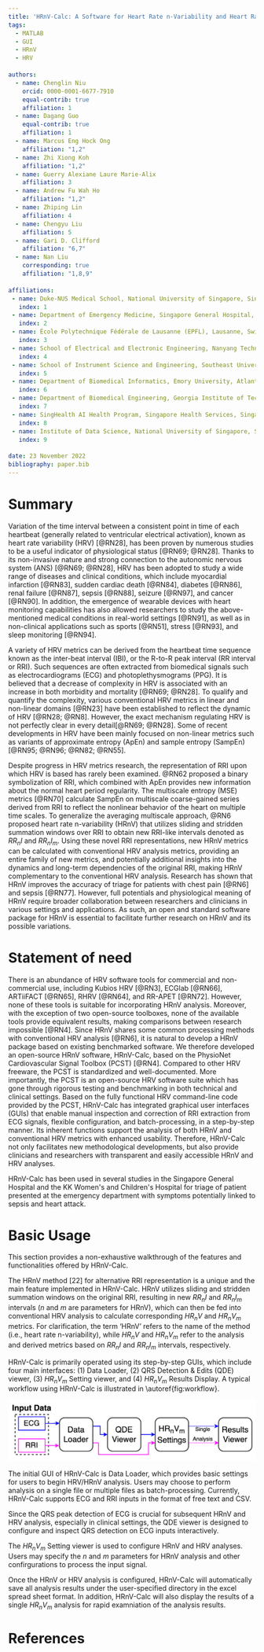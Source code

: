 ```yaml
---
title: 'HRnV-Calc: A Software for Heart Rate n-Variability and Heart Rate Variability Analysis'
tags:
  - MATLAB
  - GUI
  - HRnV
  - HRV
  
authors:
  - name: Chenglin Niu
    orcid: 0000-0001-6677-7910
    equal-contrib: true
    affiliation: 1
  - name: Dagang Guo
    equal-contrib: true 
    affiliation: 1
  - name: Marcus Eng Hock Ong
    affiliation: "1,2"
  - name: Zhi Xiong Koh
    affiliation: "1,2"
  - name: Guerry Alexiane Laure Marie-Alix
    affiliation: 3
  - name: Andrew Fu Wah Ho
    affiliation: "1,2"
  - name: Zhiping Lin
    affiliation: 4
  - name: Chengyu Liu
    affiliation: 5
  - name: Gari D. Clifford
    affiliation: "6,7"
  - name: Nan Liu
    corresponding: true 
    affiliation: "1,8,9"

affiliations:
 - name: Duke-NUS Medical School, National University of Singapore, Singapore, Singapore
   index: 1
 - name: Department of Emergency Medicine, Singapore General Hospital, Singapore, Singapore
   index: 2
 - name: École Polytechnique Fédérale de Lausanne (EPFL), Lausanne, Switzerland
   index: 3
 - name: School of Electrical and Electronic Engineering, Nanyang Technological University, Singapore 
   index: 4
 - name: School of Instrument Science and Engineering, Southeast University, Nanjing, China 
   index: 5
 - name: Department of Biomedical Informatics, Emory University, Atlanta, GA, United States of America
   index: 6
 - name: Department of Biomedical Engineering, Georgia Institute of Technology, Atlanta, GA, United States of America
   index: 7
 - name: SingHealth AI Health Program, Singapore Health Services, Singapore, Singapore 
   index: 8
 - name: Institute of Data Science, National University of Singapore, Singapore, Singapore
   index: 9

date: 23 November 2022
bibliography: paper.bib
---
```


# Summary

Variation of the time interval between a consistent point in time of each heartbeat (generally related to ventricular electrical activation), known as heart rate variability (HRV) [@RN28], has been proven by numerous studies to be a useful indicator of physiological status [@RN69; @RN28]. Thanks to its non-invasive nature and strong connection to the autonomic nervous system (ANS) [@RN69; @RN28], HRV has been adopted to study a wide range of diseases and clinical conditions, which include myocardial infarction [@RN83], sudden cardiac death [@RN84], diabetes [@RN86], renal failure [@RN87], sepsis [@RN88], seizure [@RN97], and cancer [@RN90]. In addition, the emergence of wearable devices with heart monitoring capabilities has also allowed researchers to study the above-mentioned medical conditions in real-world settings [@RN91], as well as in non-clinical applications such as sports [@RN51], stress [@RN93], and sleep monitoring [@RN94]. 

A variety of HRV metrics can be derived from the heartbeat time sequence known as the inter-beat interval (IBI), or the R-to-R peak interval (RR interval or RRI). Such sequences are often extracted from biomedical signals such as electrocardiograms (ECG) and photoplethysmograms (PPG). It is believed that a decrease of complexity in HRV is associated with an increase in both morbidity and mortality [@RN69; @RN28]. To qualify and quantify the complexity, various conventional HRV metrics in linear and non-linear domains [@RN23] have been established to reflect the dynamic of HRV [@RN28; @RN8]. However, the exact mechanism regulating HRV is not perfectly clear in every detail[@RN69; @RN28]. Some of recent developments in HRV have been mainly focused on non-linear metrics such as variants of approximate entropy (ApEn) and sample entropy (SampEn) [@RN95; @RN96; @RN82; @RN55]. 

Despite progress in HRV metrics research, the representation of RRI upon which HRV is based has rarely been examined. @RN62 proposed a binary symbolization of RRI, which combined with ApEn provides new information about the normal heart period regularity. The multiscale entropy (MSE) metrics [@RN70] calculate SampEn on multiscale coarse-gained series derived from RRI to reflect the nonlinear behavior of the heart on multiple time scales. To generalize the averaging multiscale approach, @RN6 proposed heart rate n-variability (HRnV) that utilizes sliding and stridden summation windows over RRI to obtain new RRI-like intervals denoted as $RR_{n}I$ and $RR_{n}I_{m}$. Using these novel RRI representations, new HRnV metrics can be calculated with conventional HRV analysis metrics, providing an entire family of new metrics, and potentially additional insights into the dynamics and long-term dependencies of the original RRI, making HRnV complementary to the conventional HRV analysis. Research has shown that HRnV improves the accuracy of triage for patients with chest pain [@RN6] and sepsis [@RN77]. However, full potentials and physiological meaning of HRnV require broader collaboration between researchers and clinicians in various settings and applications. As such, an open and standard software package for HRnV is essential to facilitate further research on HRnV and its possible variations.   

# Statement of need

There is an abundance of HRV software tools for commercial and non-commercial use, including Kubios HRV [@RN3], ECGlab [@RN66], ARTiiFACT [@RN65], RHRV [@RN64], and RR-APET [@RN72]. However, none of these tools is suitable for incorporating HRnV analysis. Moreover, with the exception of two open-source toolboxes, none of the available tools provide equivalent results, making comparisons between research impossible [@RN4]. Since HRnV shares some common processing methods with conventional HRV analysis [@RN6], it is natural to develop a HRnV package based on existing benchmarked software. We therefore developed an open-source HRnV software, HRnV-Calc, based on the PhysioNet Cardiovascular Signal Toolbox (PCST) [@RN4]. Compared to other HRV freeware, the PCST is standardized and well-documented. More importantly, the PCST is an open-source HRV software suite which has gone through rigorous testing and benchmarking in both technical and clinical settings. Based on the fully functional HRV command-line code provided by the PCST, HRnV-Calc has integrated graphical user interfaces (GUIs) that enable manual inspection and correction of RRI extraction from ECG signals, flexible configuration, and batch-processing, in a step-by-step manner. Its inherent functions support the analysis of both HRnV and conventional HRV metrics with enhanced usability. Therefore, HRnV-Calc not only facilitates new methodological developments, but also provide clinicians and researchers with transparent and easily accessible HRnV and HRV analyses.

HRnV-Calc has been used in several studies in the Singapore General Hospital and the KK Women's and Children's Hospital for triage of patient presented at the emergency department with symptoms potentially linked to sepsis and heart attack. 


# Basic Usage
This section provides a non-exhaustive walkthrough of the features and functionalities offered by HRnV-Calc. 

The HRnV method [22] for alternative RRI representation is a unique and the main feature implemented in HRnV-Calc. HRnV utilizes sliding and stridden summation windows on the original RRI, resulting in new $RR_{n}I$ and $RR_{n}I_{m}$  intervals ($n$ and $m$ are parameters for HRnV), which can then be fed into conventional HRV analysis to calculate corresponding $HR_{n}V$ and $HR_{n}V_{m}$  metrics. For clarification, the term ‘HRnV’ refers to the name of the method (i.e., heart rate n-variability), while $HR_{n}V$ and $HR_{n}V_{m}$ refer to the analysis and derived metrics based on $RR_{n}I$ and $RR_{n}I_{m}$ intervals, respectively.

HRnV-Calc is primarily operated using its step-by-step GUIs, which include four main interfaces: (1) Data Loader, (2) QRS Detection & Edits (QDE) viewer, (3) $HR_{n}V_{m}$ 
Setting viewer, and (4) $HR_{n}V_{m}$ Results Display. A typical workflow using HRnV-Calc is illustrated in \autoref{fig:workflow}.

![Typical workflow of HRnV-Calc \label{fig:workflow}](../figs/HRnV-Calc_workflow.png)

The initial GUI of HRnV-Calc is Data Loader, which provides basic settings for users to begin HRV/HRnV analysis. Users may choose to perform analysis on a single file or multiple files as batch-processing. Currently, HRnV-Calc supports ECG and RRI inputs in the format of free text and CSV.

Since the QRS peak detection of ECG is crucial for subsequent HRnV and HRV analysis, especially in clinical settings, the QDE viewer is designed to configure and inspect QRS detection on ECG inputs interactively.

The $HR_{n}V_{m}$ Setting viewer  is used to configure HRnV and HRV analyses. Users may specify the $n$ and $m$ parameters for HRnV analysis and other confirgurations to process the input signal.

Once the HRnV or HRV analysis is configured, HRnV-Calc will automatically save all analysis results under the user-specified directory in the excel spread sheet format. In addition, HRnV-Calc will also display the results of a single $HR_{n}V_{m}$ analysis for rapid examniation of the analysis results.

# References